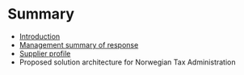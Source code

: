 # Summary

* [Introduction](README.md)
* [Management summary of response](1-management_summary_of_response.md)
* [Supplier profile](2-supplier_profile.md)
* Proposed solution architecture for Norwegian Tax Administration

